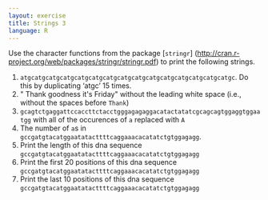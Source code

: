 ```yaml
---
layout: exercise
title: Strings 3
language: R
---
```


Use the character functions from the package [`stringr`] (http://cran.r-project.org/web/packages/stringr/stringr.pdf) to print the following strings.


1.  `atgcatgcatgcatgcatgcatgcatgcatgcatgcatgcatgcatgcatgcatgcatgc`. 
    Do this by duplicating ‘atgc’ 15 times.
2.  "    Thank goodness it's Friday" without the leading white space
    (i.e., without the spaces before `Thank`)
3.  `gcagtctgaggattccaccttctacctgggagagaggacatactatatcgcagcagtggaggtggaatgg`
    with all of the occurences of `a` replaced with `A`
4.  The number of `a`s in `gccgatgtacatggaatatacttttcaggaaacacatatctgtggagagg`.
5.  Print the length of this dna sequence `gccgatgtacatggaatatacttttcaggaaacacatatctgtggagagg`
6.  Print the first 20 positions of this dna sequence `gccgatgtacatggaatatacttttcaggaaacacatatctgtggagagg`
7.  Print the last 10 positions of this dna sequence `gccgatgtacatggaatatacttttcaggaaacacatatctgtggagagg`

